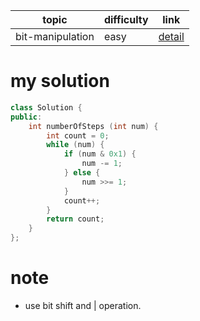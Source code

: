 | topic | difficulty | link |
| ---   | ---        | ---  |
| bit-manipulation | easy | [detail](https://leetcode.com/problems/number-of-steps-to-reduce-a-number-to-zero/) |

# my solution
```c++
class Solution {
public:
    int numberOfSteps (int num) {
        int count = 0;
        while (num) {
            if (num & 0x1) {
                num -= 1;
            } else {
                num >>= 1;
            }
            count++;
        }
        return count;
    }
};
```

# note
- use bit shift and | operation.
